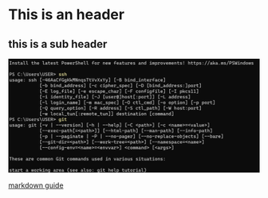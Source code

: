# This is an header

## this is a sub header

![a test image ](test-floppy.png)

[markdown guide](https://www.markdownguide.org/cheat-sheet/)